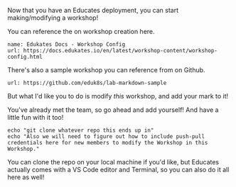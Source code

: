 Now that you have an Educates deployment, you can start making/modifying a workshop!

You can reference the on workshop creation here.
```dashboard:create-dashboard
name: Edukates Docs - Workshop Config
url: https://docs.edukates.io/en/latest/workshop-content/workshop-config.html
```

There's also a sample workshop you can reference from on Github.
```dashboard:open-url
url: https://github.com/eduk8s/lab-markdown-sample
```

But what I'd like you to do is modify *this* workshop, and add your mark to it!

You've already met the team, so go ahead and add yourself! And have a little fun with it too!

```execute
echo "git clone whatever repo this ends up in"
echo "Also we will need to figure out how to include push-pull credentials here for new members to modify the Workshop in this Workshop."
```

You can clone the repo on your local machine if you'd like, but Educates actually comes with a VS Code editor and Terminal, so you can also do it all here as well!